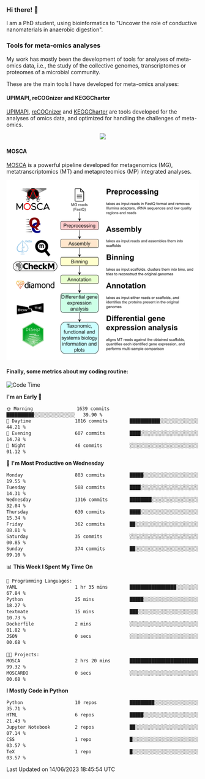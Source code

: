 ### Hi there! 👋

I am a PhD student, using bioinformatics to "Uncover the role of conductive nanomaterials in anaerobic digestion".

### Tools for meta-omics analyses

My work has mostly been the development of tools for analyses of meta-omics data, i.e., the study of the collective genomes, transcriptomes or proteomes of a microbial community.

These are the main tools I have developed for meta-omics analyses:

#### UPIMAPI, reCOGnizer and KEGGCharter

[UPIMAPI](https://github.com/iquasere/UPIMAPI), [reCOGnizer](https://github.com/iquasere/reCOGnizer) and [KEGGCharter](https://github.com/iquasere/KEGGCharter) are tools developed for the analyses of omics data, and optimized for handling the challenges of meta-omics.

<p align="center">
    <img src="assets/annotation_paper.png">
</p>

#### MOSCA

[MOSCA](https://github.com/iquasere/MOSCA) is a powerful pipeline developed for metagenomics (MG), metatranscriptomics (MT) and metaproteomics (MP) integrated analyses.

<p align="center">
    <img src="assets/mosca_workflow.png" align="center" width="700">
</p>


#### Finally, some metrics about my coding routine:

<!--START_SECTION:waka-->
![Code Time](http://img.shields.io/badge/Code%20Time-588%20hrs%2035%20mins-blue)

**I'm an Early 🐤** 

```text
🌞 Morning                1639 commits        ██████████░░░░░░░░░░░░░░░   39.90 % 
🌆 Daytime                1816 commits        ███████████░░░░░░░░░░░░░░   44.21 % 
🌃 Evening                607 commits         ████░░░░░░░░░░░░░░░░░░░░░   14.78 % 
🌙 Night                  46 commits          ░░░░░░░░░░░░░░░░░░░░░░░░░   01.12 % 
```
📅 **I'm Most Productive on Wednesday** 

```text
Monday                   803 commits         █████░░░░░░░░░░░░░░░░░░░░   19.55 % 
Tuesday                  588 commits         ████░░░░░░░░░░░░░░░░░░░░░   14.31 % 
Wednesday                1316 commits        ████████░░░░░░░░░░░░░░░░░   32.04 % 
Thursday                 630 commits         ████░░░░░░░░░░░░░░░░░░░░░   15.34 % 
Friday                   362 commits         ██░░░░░░░░░░░░░░░░░░░░░░░   08.81 % 
Saturday                 35 commits          ░░░░░░░░░░░░░░░░░░░░░░░░░   00.85 % 
Sunday                   374 commits         ██░░░░░░░░░░░░░░░░░░░░░░░   09.10 % 
```


📊 **This Week I Spent My Time On** 

```text
💬 Programming Languages: 
YAML                     1 hr 35 mins        █████████████████░░░░░░░░   67.84 % 
Python                   25 mins             █████░░░░░░░░░░░░░░░░░░░░   18.27 % 
textmate                 15 mins             ███░░░░░░░░░░░░░░░░░░░░░░   10.73 % 
Dockerfile               2 mins              ░░░░░░░░░░░░░░░░░░░░░░░░░   01.82 % 
JSON                     0 secs              ░░░░░░░░░░░░░░░░░░░░░░░░░   00.68 % 

🐱‍💻 Projects: 
MOSCA                    2 hrs 20 mins       █████████████████████████   99.32 % 
MOSCARDO                 0 secs              ░░░░░░░░░░░░░░░░░░░░░░░░░   00.68 % 
```

**I Mostly Code in Python** 

```text
Python                   10 repos            █████████░░░░░░░░░░░░░░░░   35.71 % 
HTML                     6 repos             █████░░░░░░░░░░░░░░░░░░░░   21.43 % 
Jupyter Notebook         2 repos             ██░░░░░░░░░░░░░░░░░░░░░░░   07.14 % 
CSS                      1 repo              █░░░░░░░░░░░░░░░░░░░░░░░░   03.57 % 
TeX                      1 repo              █░░░░░░░░░░░░░░░░░░░░░░░░   03.57 % 
```




 Last Updated on 14/06/2023 18:45:54 UTC
<!--END_SECTION:waka-->
